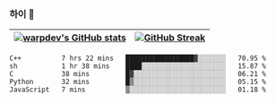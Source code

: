 
### 하이 👋
[![warpdev's GitHub stats](https://github-readme-stats.vercel.app/api?username=warpdev&show_icons=true&theme=vue-dark)](#) |[![GitHub Streak](https://github-readme-streak-stats.herokuapp.com/?user=warpdev&theme=dark)](#)
--- | --- |
<!--START_SECTION:waka-->
```text
C++          7 hrs 22 mins   █████████████████▓░░░░░░░   70.95 % 
sh           1 hr 38 mins    ████░░░░░░░░░░░░░░░░░░░░░   15.87 % 
C            38 mins         █▓░░░░░░░░░░░░░░░░░░░░░░░   06.21 % 
Python       32 mins         █▒░░░░░░░░░░░░░░░░░░░░░░░   05.15 % 
JavaScript   7 mins          ▒░░░░░░░░░░░░░░░░░░░░░░░░   01.18 % 
```
<!--END_SECTION:waka-->

<!--
**warpdev/warpdev** is a ✨ _special_ ✨ repository because its `README.md` (this file) appears on your GitHub profile.

Here are some ideas to get you started:

- 🔭 I’m currently working on ...
- 🌱 I’m currently learning ...
- 👯 I’m looking to collaborate on ...
- 🤔 I’m looking for help with ...
- 💬 Ask me about ...
- 📫 How to reach me: ...
- 😄 Pronouns: ...
- ⚡ Fun fact: ...
-->
